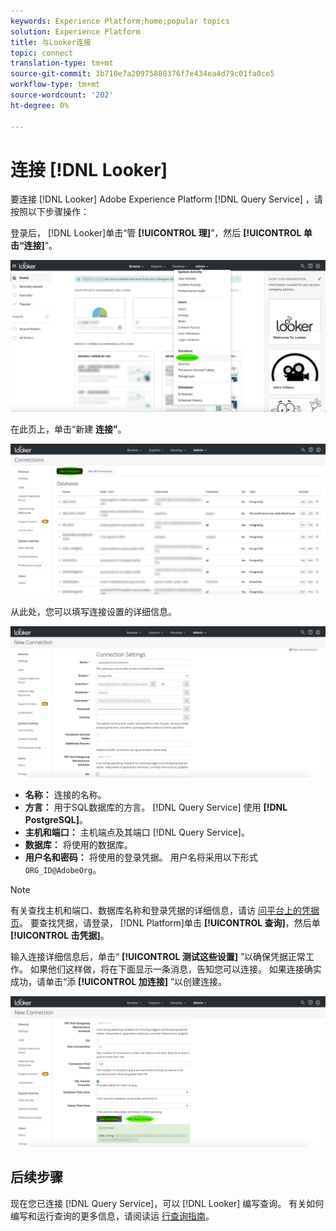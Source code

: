 ```yaml
---
keywords: Experience Platform;home;popular topics
solution: Experience Platform
title: 与Looker连接
topic: connect
translation-type: tm+mt
source-git-commit: 3b710e7a20975880376f7e434ea4d79c01fa0ce5
workflow-type: tm+mt
source-wordcount: '202'
ht-degree: 0%

---
```



# 连接 [!DNL Looker]

要连接 [!DNL Looker] Adobe Experience Platform [!DNL Query Service] ，请按照以下步骤操作：

登录后， [!DNL Looker]单击“管 **[!UICONTROL 理]**”，然后 **[!UICONTROL 单击“连接]**”。

![](../images/clients/looker/click-admin-connections.png)

在此页上，单击“新建 **连接”**。

![](../images/clients/looker/click-new-connection.png)

从此处，您可以填写连接设置的详细信息。

![](../images/clients/looker/new-connection.png)

- **名称：** 连接的名称。
- **方言：** 用于SQL数据库的方言。 [!DNL Query Service] 使用 **[!DNL PostgreSQL]**。
- **主机和端口：** 主机端点及其端口 [!DNL Query Service]。
- **数据库：** 将使用的数据库。
- **用户名和密码：** 将使用的登录凭据。 用户名将采用以下形式 `ORG_ID@AdobeOrg`。

>[!NOTE]
>
>有关查找主机和端口、数据库名称和登录凭据的详细信息，请访 [问平台上的凭据页](https://platform.adobe.com/query/configuration)。 要查找凭据，请登录， [!DNL Platform]单击 **[!UICONTROL 查询]**，然后单 **[!UICONTROL 击凭据]**。

输入连接详细信息后，单击“ **[!UICONTROL 测试这些设置]** ”以确保凭据正常工作。 如果他们这样做，将在下面显示一条消息，告知您可以连接。 如果连接确实成功，请单击“添 **[!UICONTROL 加连接]** ”以创建连接。

![](../images/clients/looker/click-test-connection.png)

## 后续步骤

现在您已连接 [!DNL Query Service]，可以 [!DNL Looker] 编写查询。 有关如何编写和运行查询的更多信息，请阅读运 [行查询指南](../creating-queries/creating-queries.md)。